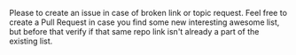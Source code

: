Please to create an issue in case of broken link or topic request. Feel free to create a Pull Request in case you find some new interesting awesome list, but before that verify if that same repo link isn't already a part of the existing list. 
